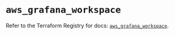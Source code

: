 # `aws_grafana_workspace`

Refer to the Terraform Registry for docs: [`aws_grafana_workspace`](https://registry.terraform.io/providers/hashicorp/aws/6.9.0/docs/resources/grafana_workspace).

